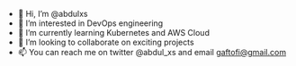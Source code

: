 - 👋 Hi, I’m @abdulxs
- 👀 I’m interested in DevOps engineering
- 🌱 I’m currently learning Kubernetes and AWS Cloud
- 💞️ I’m looking to collaborate on exciting projects
- 📫 You can reach me on twitter @abdul_xs and email gaftofi@gmail.com

<!---
abdulxs/abdulxs is a ✨ special ✨ repository because its `README.md` (this file) appears on your GitHub profile.
You can click the Preview link to take a look at your changes.
--->
